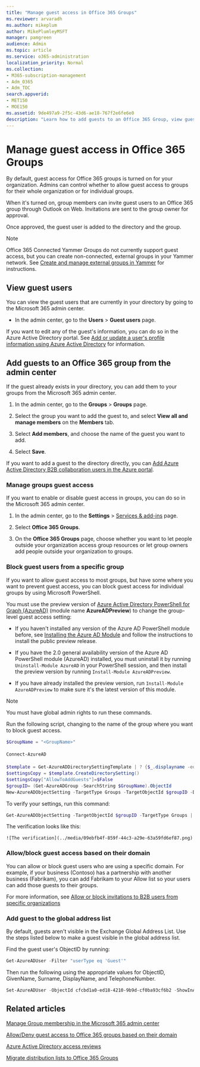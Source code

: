 ```yaml
---
title: "Manage guest access in Office 365 Groups"
ms.reviewer: arvaradh
ms.author: mikeplum
author: MikePlumleyMSFT
manager: pamgreen
audience: Admin
ms.topic: article
ms.service: o365-administration
localization_priority: Normal
ms.collection: 
- M365-subscription-management 
- Adm_O365
- Adm_TOC
search.appverid:
- MET150
- MOE150
ms.assetid: 9de497a9-2f5c-43d6-ae18-767f2e6fe6e0
description: "Learn how to add guests to an Office 365 Group, view guest users, and use PowerShell to control guest access."
---
```


# Manage guest access in Office 365 Groups

By default, guest access for Office 365 groups is turned on for your organization. Admins can control whether to allow guest access to groups for their whole organization or for individual groups.

When it's turned on, group members can invite guest users to an Office 365 group through Outlook on Web. Invitations are sent to the group owner for approval.

Once approved, the guest user is added to the directory and the group.

> [!NOTE]
> Office 365 Connected Yammer Groups do not currently support guest access, but you can create non-connected, external groups in your Yammer network. See [Create and manage external groups in Yammer](https://support.office.com/article/9ccd15ce-0efc-4dc1-81bc-4a424ab6f92a.aspx) for instructions. 
  
## View guest users

You can view the guest users that are currently in your directory by going to the Microsoft 365 admin center.

- In the admin center, go to the **Users** > **Guest users** page.

If you want to edit any of the guest's information, you can do so in the Azure Active Directory portal. See [Add or update a user's profile information using Azure Active Directory](https://docs.microsoft.com/azure/active-directory/fundamentals/active-directory-users-profile-azure-portal) for information.

   
## Add guests to an Office 365 group from the admin center

If the guest already exists in your directory, you can add them to your groups from the Microsoft 365 admin center.
  
1. In the admin center, go to the **Groups** > **Groups** page.
  
2. Select the group you want to add the guest to, and select **View all and manage members** on the **Members** tab. 
  
4. Select **Add members**, and choose the name of the guest you want to add.
    
5. Select **Save**.

If you want to add a guest to the directory directly, you can [Add Azure Active Directory B2B collaboration users in the Azure portal](https://docs.microsoft.com/azure/active-directory/b2b/add-users-administrator).
  
### Manage groups guest access

If you want to enable or disable guest access in groups, you can do so in the Microsoft 365 admin center.

1. In the admin center, go to the **Settings** \> <a href="https://go.microsoft.com/fwlink/p/?linkid=2053743" target="_blank">Services & add-ins</a> page.

2. Select **Office 365 Groups**.
  
3. On the **Office 365 Groups** page, choose whether you want to let people outside your organization access group resources or let group owners add people outside your organization to groups.

### Block guest users from a specific group

If you want to allow guest access to most groups, but have some where you want to prevent guest access, you can block guest access for individual groups by using Microsoft PowerShell.

You must use the preview version of [Azure Active Directory PowerShell for Graph (AzureAD)](https://docs.microsoft.com/powershell/azure/active-directory/install-adv2) (module name **AzureADPreview**) to change the group-level guest access setting:

- If you haven't installed any version of the Azure AD PowerShell module before, see [Installing the Azure AD Module](https://docs.microsoft.com/powershell/azure/active-directory/install-adv2?view=azureadps-2.0-preview#installing-the-azure-ad-module) and follow the instructions to install the public preview release.

- If you have the 2.0 general availability version of the Azure AD PowerShell module (AzureAD) installed, you must uninstall it by running `Uninstall-Module AzureAD` in your PowerShell session, and then install the preview version by running `Install-Module AzureADPreview`.

- If you have already installed the preview version, run `Install-Module AzureADPreview` to make sure it's the latest version of this module.

> [!NOTE]
> You must have global admin rights to run these commands. 

Run the following script, changing *<GroupName>* to the name of the group where you want to block guest access.

```PowerShell
$GroupName = "<GroupName>"

Connect-AzureAD

$template = Get-AzureADDirectorySettingTemplate | ? {$_.displayname -eq "group.unified.guest"}
$settingsCopy = $template.CreateDirectorySetting()
$settingsCopy["AllowToAddGuests"]=$False
$groupID= (Get-AzureADGroup -SearchString $GroupName).ObjectId
New-AzureADObjectSetting -TargetType Groups -TargetObjectId $groupID -DirectorySetting $settingsCopy
```

To verify your settings, run this command:

```PowerShell
Get-AzureADObjectSetting -TargetObjectId $groupID -TargetType Groups | fl Values
```

The verification looks like this:
    
    ![The verification](../media/09ebfb4f-859f-44c3-a29e-63a59fd6ef87.png)
  
### Allow/block guest access based on their domain

You can allow or block guest users who are using a specific domain. For example, if your business (Contoso) has a partnership with another business (Fabrikam), you can add Fabrikam to your Allow list so your users can add those guests to their groups.

For more information, see [Allow or block invitations to B2B users from specific organizations](https://docs.microsoft.com/azure/active-directory/b2b/allow-deny-list)

### Add guest to the global address list

By default, guests aren't visible in the Exchange Global Address List. Use the steps listed below to make a guest visible in the global address list.

Find the guest user's ObjectID by running:

```PowerShell
Get-AzureADUser -Filter "userType eq 'Guest'"
```

Then run the following using the appropriate values for ObjectID, GivenName, Surname, DisplayName, and TelephoneNumber.

```PowerShell
Set-AzureADUser -ObjectId cfcbd1a0-ed18-4210-9b9d-cf0ba93cf6b2 -ShowInAddressList $true -GivenName 'Megan' -Surname 'Bowen' -DisplayName 'Megan Bowen' -TelephoneNumber '555-555-5555'
```

## Related articles

[Manage Group membership in the Microsoft 365 admin center](add-or-remove-members-from-groups.md)
  
[Allow/Deny guest access to Office 365 groups based on their domain](https://go.microsoft.com/fwlink/?linkid=854001)
  
[Azure Active Directory access reviews](https://docs.microsoft.com/azure/active-directory/active-directory-azure-ad-controls-perform-access-review)
  
[Migrate distribution lists to Office 365 Groups](../manage/upgrade-distribution-lists.md)
